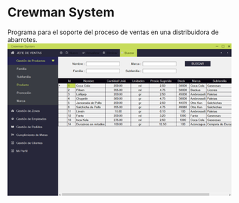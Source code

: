 # Crewman System
Programa para el soporte del proceso de ventas en una distribuidora de abarrotes.
![Muestra](Muestra.png)
